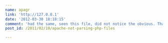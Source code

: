 ```yaml
---
name: apagr
link: 'http://127.0.0.1'
date: '2012-03-30 18:18:15'
comment: 'had the same, seen this file, did not notice the obvious. Thanks, you made my day. :)'
post_id: /2011/02/10/apache-not-parsing-php-files

---
```



